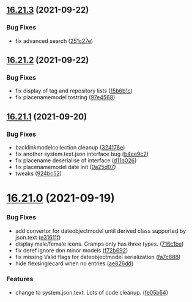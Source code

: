 ## [16.21.3](https://github.com/phandcock/GrampsView/compare/v16.21.2...v16.21.3) (2021-09-22)


### Bug Fixes

* fix advanced search ([251c27e](https://github.com/phandcock/GrampsView/commit/251c27ee966e0f078b5ec4ddeca982dce57d4558))



## [16.21.2](https://github.com/phandcock/GrampsView/compare/v16.21.1...v16.21.2) (2021-09-22)


### Bug Fixes

* fix display of tag and repository lists ([15b6b1c](https://github.com/phandcock/GrampsView/commit/15b6b1cc9b9e8dee3121c455780e297f89d6ea33))
* fix placenamemodel tostring ([97e4568](https://github.com/phandcock/GrampsView/commit/97e45684c1db33248e7fbad0197fd085f15e2e17))



## [16.21.1](https://github.com/phandcock/GrampsView/compare/v16.21.0...v16.21.1) (2021-09-20)


### Bug Fixes

* backlinkmodelcollection cleanup ([324176e](https://github.com/phandcock/GrampsView/commit/324176e62811744c8b5663a811880e7ec378de2b))
* fix another system.text.json interface bug ([b4ee9c2](https://github.com/phandcock/GrampsView/commit/b4ee9c227f79fc51c975926c3ee423b00506a605))
* fix placename deserialise of interface ([d11b026](https://github.com/phandcock/GrampsView/commit/d11b026051e4519a02c57a4c5f4a646d1e26bdb1))
* fix placenamemodel date init ([0a25d07](https://github.com/phandcock/GrampsView/commit/0a25d07c9cbf8e4e818eac1dc709160c93357eb5))
* tweaks ([924bc52](https://github.com/phandcock/GrampsView/commit/924bc520012fe177f04ee8ffd81e842896a20ff2))



# [16.21.0](https://github.com/phandcock/GrampsView/compare/v16.20.8...v16.21.0) (2021-09-19)


### Bug Fixes

* add convertor for dateobjectmodel until derived class supported by json.text ([e31611f](https://github.com/phandcock/GrampsView/commit/e31611fab57a301bc7b4cbbec6e3a92518d65af0))
* display male/female icons.  Gramps only has three types. ([716c1be](https://github.com/phandcock/GrampsView/commit/716c1be73e506632d975fbba4d9937d2079bc052))
* fix deref ignore don minor models ([f72b692](https://github.com/phandcock/GrampsView/commit/f72b6925e47c065478e8cd15ef417469c6052d36))
* fix missing Valid flags for dateobjectmodel serialization ([fa7c888](https://github.com/phandcock/GrampsView/commit/fa7c888e8551faaa017997ae869ff79cbe9ce059))
* hide flexsinglecard when no entries ([ae826dd](https://github.com/phandcock/GrampsView/commit/ae826dd06c49f5cf1e7e0ba5576b0b4224b0661b))


### Features

* change to system.json.text.  Lots of code cleanup. ([fe05b54](https://github.com/phandcock/GrampsView/commit/fe05b54a5240d8943f2418be1646b5462b0c17c7))



